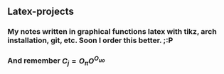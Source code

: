 ## Latex-projects
### My notes written in graphical functions latex with tikz, arch installation, git, etc. Soon I order this better. ;:P
### And remember $C_j = O_\pi O^{O_{uo}}$
